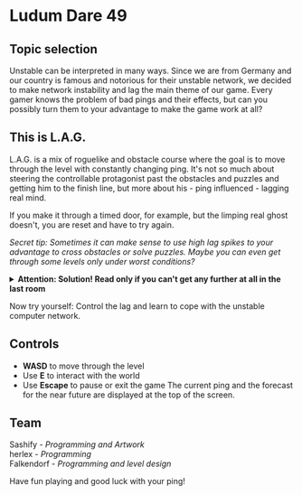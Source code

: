 # Ludum Dare 49

## Topic selection
Unstable can be interpreted in many ways. Since we are from Germany and our country is famous and notorious for their unstable network, we decided to make network instability and lag the main theme of our game. Every gamer knows the problem of bad pings and their effects, but can you possibly turn them to your advantage to make the game work at all?

## This is L.A.G.
L.A.G. is a mix of roguelike and obstacle course where the goal is to move through the level with constantly changing ping. It's not so much about steering the controllable protagonist past the obstacles and puzzles and getting him to the finish line, but more about his - ping influenced - lagging real mind.

If you make it through a timed door, for example, but the limping real ghost doesn't, you are reset and have to try again.

*Secret tip: Sometimes it can make sense to use high lag spikes to your advantage to cross obstacles or solve puzzles. Maybe you can even get through some levels only under worst conditions?*

<details>
  <summary><b>Attention: Solution! Read only if you can't get any further at all in the last room</summary>
  When the ping is red, run against a wall that is not too far away from the next room. Since the ping is so bad, you may glitch through the wall.</b>
</details>

Now try yourself: Control the lag and learn to cope with the unstable computer network.

## Controls
- **WASD** to move through the level
- Use **E** to interact with the world
- Use **Escape** to pause or exit the game
The current ping and the forecast for the near future are displayed at the top of the screen.

## Team
Sashify - *Programming and Artwork*  
herlex - *Programming*  
Falkendorf - *Programming and level design*

Have fun playing and good luck with your ping!
